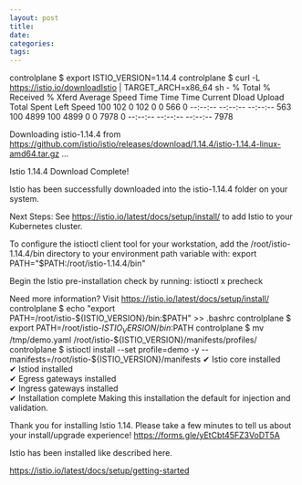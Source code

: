 ```yaml
---
layout: post
title:
date:
categories:
tags:
---
```


controlplane $ export ISTIO_VERSION=1.14.4
controlplane $ curl -L https://istio.io/downloadIstio | TARGET_ARCH=x86_64 sh -
% Total % Received % Xferd Average Speed Time Time Time Current
Dload Upload Total Spent Left Speed
100 102 0 102 0 0 566 0 --:--:-- --:--:-- --:--:-- 563
100 4899 100 4899 0 0 7978 0 --:--:-- --:--:-- --:--:-- 7978

Downloading istio-1.14.4 from https://github.com/istio/istio/releases/download/1.14.4/istio-1.14.4-linux-amd64.tar.gz ...

Istio 1.14.4 Download Complete!

Istio has been successfully downloaded into the istio-1.14.4 folder on your system.

Next Steps:
See https://istio.io/latest/docs/setup/install/ to add Istio to your Kubernetes cluster.

To configure the istioctl client tool for your workstation,
add the /root/istio-1.14.4/bin directory to your environment path variable with:
export PATH="$PATH:/root/istio-1.14.4/bin"

Begin the Istio pre-installation check by running:
istioctl x precheck

Need more information? Visit https://istio.io/latest/docs/setup/install/
controlplane $ echo "export PATH=/root/istio-${ISTIO_VERSION}/bin:\$PATH" >> .bashrc
controlplane $ export PATH=/root/istio-${ISTIO_VERSION}/bin:$PATH
controlplane $ mv /tmp/demo.yaml /root/istio-${ISTIO_VERSION}/manifests/profiles/
controlplane $ istioctl install --set profile=demo -y --manifests=/root/istio-${ISTIO_VERSION}/manifests
✔ Istio core installed  
✔ Istiod installed  
✔ Egress gateways installed  
✔ Ingress gateways installed  
✔ Installation complete Making this installation the default for injection and validation.

Thank you for installing Istio 1.14. Please take a few minutes to tell us about your install/upgrade experience! https://forms.gle/yEtCbt45FZ3VoDT5A

Istio has been installed like described here.

https://istio.io/latest/docs/setup/getting-started
